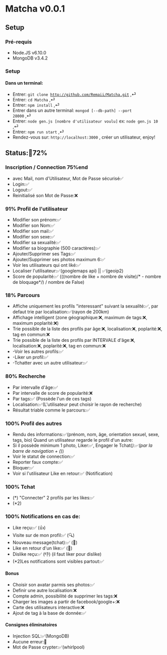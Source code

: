 # Matcha v0.0.1
## Setup
### Pré-requis

* Node.JS v6.10.0
* MongoDB v3.4.2


### Setup
#### Dans un terminal:
* Entrer: <code>git clone http://github.com/Remaii/Matcha.git</code> ,⏎
* Entrer: <code>cd Matcha</code> ,⏎
* Entrer: <code>npm install</code> ,⏎
* Entrer dans un autre terminal: <code>mongod [--db-path] --port 28000</code> ,⏎
* Entrer: <code>node gen.js [nombre d'utilisateur voulu]</code> ex: <code>node gen.js 10</code> ,⏎
* Entrer: <code>npm run start</code> ,⏎
* Rendez-vous sur: <code>http://localhost:3000</code> , créer un utilisateur, enjoy!


## Status:🚧72%

### Inscription / Connection 75%end
* avec Mail, nom d'Utilisateur, Mot de Passe sécurisé✅
* Login:✅
* Logout:✅
* Reinitialisé son Mot de Passe:❌


### 91% Profil de l'utilisateur
* Modifier son prénom:✅
* Modifier son Nom:✅
* Modifier son mail:✅
* Modifier son sexe:✅
* Modifier sa sexualité:✅
* Modifier sa biographie (500 caractères):✅
* Ajouter/Supprimer ses Tags:✅
* Ajouter/Supprimer ses photos maximum 6:✅
* Voir les utilisateurs qui ont liké:✅
* Localiser l'utilisateur:✅(googlemaps api) || ✅(geoip2)
* Score de popularité:✅ (((nombre de like + nombre de visite)/* - nombre de bloquage*/) / nombre de False)


### 18% Parcours
* Affiche uniquement les profils "interessant" suivant la sexualité:✅, par defaut trie par localisation:✅(rayon de 200km)
* Affichage intelligent (zone géographique:❌, maximum de tags:❌, maximum poplarité:❌)
* Trie possible de la liste des profils par âge:❌, localisation:❌, poplarité:❌, tag en commun:❌
* Trie possible de la liste des profils par INTERVALE d'âge:❌, localisation:❌, poplarité:❌, tag en commun:❌
* -Voir les autres profils:✅
* -Liker un profil:✅
* -Tchatter avec un autre utilisateur:✅

### 80% Recherche
* Par intervalle d'âge:✅
* Par intervalle de score de popularité:❌
* Par tags:✅ (Possède l'un de ces tags)
* Localisation:✅(L'utilisateur peut choisir le rayon de recherche)
* Résultat triable comme le parcours:✅

### 100% Profil des autres
* Rendu des informations:✅(prénom, nom, âge, orientation sexuel, sexe, tags, bio)
Quand un utilisateur regarde le profil d'un autre:
* Si il possède minimum 1 photo, Liker:✅, Engager le Tchat(*):✅(par la barre de navigation + (*))
* Voir le statut de connection:✅
* Reporter faux compte:✅
* Bloquer:✅
* Voir si l'utilisateur Like en retour:✅ (Notification)

### 100% Tchat
* (*) "Connecter" 2 profils par les likes:✅
* (*2)

### 100% Notifications en cas de:
* Like reçu:✅ (👍)
* Visite sur de mon profil:✅ (🔍)
* Nouveau message(tchat):✅ (📝)
* Like en retour d'un like:✅ (💞)
* Dislike reçu:✅ (👎) (il faut liker pour dislike)
* (*2)Les notifications sont visibles partout:✅

#### Bonus
* Choisir son avatar parmis ses photos:✅
* Definir une autre localisation:❌
* Compte admin, possibilité de supprimer les tags:❌
* Charger les images a partir de facebook/google+:❌
* Carte des utilisateurs interactive:❌
* Ajout de tag à la base de donnée:✅

#### Consignes éliminatoires
* Injection SQL:✅(MongoDB)
* Aucune erreur:🚧
* Mot de Passe crypter:✅(whirlpool)
